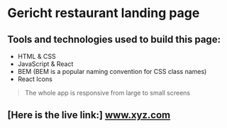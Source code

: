 # Gericht restaurant landing page

## Tools and technologies used to build this page:
- HTML & CSS
- JavaScript & React
- BEM (BEM is a popular naming convention for CSS class names)
- React Icons

> The whole app is responsive from large to small screens

## [Here is the live link:] www.xyz.com 
